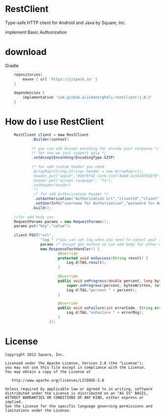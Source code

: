 RestClient
======

Type-safe HTTP client for Android and Java by Square, Inc.


implement Basic Authorization 

download
======


Gradle
```groovy
    repositories{
        maven { url 'https://jitpack.io' }
    }
    
    dependencies {
        implementation 'com.github.alishatergholi:restclient:1.0.3'
    }
```

How do i use RestClient
=======================
```java
    RestClient client = new RestClient
            .Builder(context)
            
            /* you can add Accept encoding for encode your response */
            /* for now we just support gzip */
            .setAcceptEnconding(EncodingType.GZIP) 
            
            /* for add custom header you need 
             ArrayMap<String,String> header = new ArrayMap<>();
             header.put("appid","0e8f8fd2-1acb-11e7-8ab0-ac162d7938f0");
             header.put("accept-language", "fa");
            .setHeader(header)
             */
             /* for add Authorization Header */
             .setAuthorization("Authorization url","clientId","client",AuthType.BASIC_AUTH)
             .setUserInfo("username for Authorization","password for Authorization")
            .build();
    
    //for add body use.
    RequestParams params = new RequestParams();
    params.put("key","value");
    
    client.POST("url",
                "tag " /*you can set tag when you need to cancel your service*/,
                params /* except get method we can add body for other method as body */,
                new ResponseTextHandler() {
                        @Override
                        protected void onSuccess(String result) {
                            Log.d(TAG,result);
                        }
                        
                        @Override
                        public void onProgress(double percent, long bytesWritten, long totalSize) {
                            super.onProgress(percent, bytesWritten, totalSize);
                            Log.d(TAG,"percent " + percent);
                        }

                        @Override
                        public void onFailure(int errorCode, String errorMsg) {
                            Log.d(TAG,"onFailure " + errorMsg);
                        }
                    }); 
```
                    

License
=======

    Copyright 2013 Square, Inc.

    Licensed under the Apache License, Version 2.0 (the "License");
    you may not use this file except in compliance with the License.
    You may obtain a copy of the License at

       http://www.apache.org/licenses/LICENSE-2.0

    Unless required by applicable law or agreed to in writing, software
    distributed under the License is distributed on an "AS IS" BASIS,
    WITHOUT WARRANTIES OR CONDITIONS OF ANY KIND, either express or implied.
    See the License for the specific language governing permissions and
    limitations under the License.

